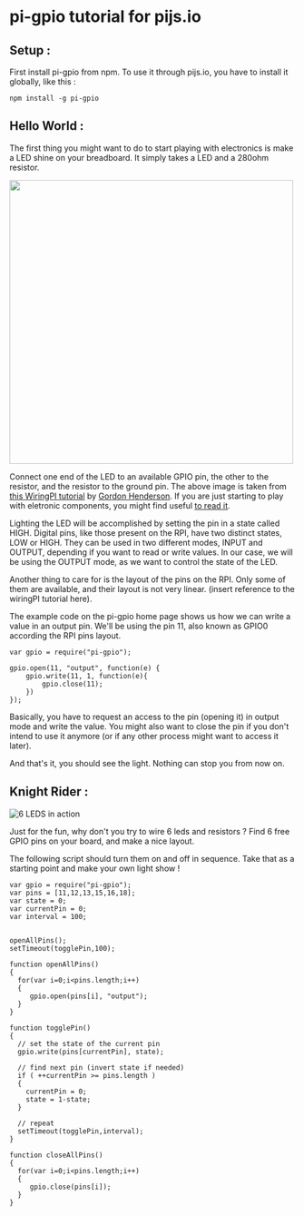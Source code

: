 # pi-gpio tutorial for pijs.io

## Setup :

First install pi-gpio from npm. To use it through pijs.io, you have to install it globally, like this :

	npm install -g pi-gpio


## Hello World :

The first thing you might want to do to start playing with electronics is make a LED shine on your breadboard.
It simply takes a LED and a 280ohm resistor.

<img src="https://raw.github.com/boblemarin/pi-gpio-tutorial/master/1led_gpio_bb1.jpg" width="500"/>

Connect one end of the LED to an available GPIO pin, the other to the resistor, and the resistor to the ground pin. The above image is taken from [this WiringPI tutorial](https://projects.drogon.net/raspberry-pi/gpio-examples/tux-crossing/gpio-examples-1-a-single-led/) by [Gordon Henderson](https://twitter.com/drogon). If you are just starting to play with eletronic components, you might find useful [to read it](https://projects.drogon.net/raspberry-pi/gpio-examples/tux-crossing/gpio-examples-1-a-single-led/).

Lighting the LED will be accomplished by setting the pin in a state called HIGH. Digital pins, like those present on the RPI, have two distinct states, LOW or HIGH. They can be used in two different modes, INPUT and OUTPUT, depending if you want to read or write values. In our case, we will be using the OUTPUT mode, as we want to control the state of the LED.

Another thing to care for is the layout of the pins on the RPI. Only some of them are available, and their layout is not very linear. (insert reference to the wiringPI tutorial here).

The example code on the pi-gpio home page shows us how we can write a value in an output pin. We'll be using the pin 11, also known as GPIO0 according the RPI pins layout.

	var gpio = require("pi-gpio");

	gpio.open(11, "output", function(e) {
		gpio.write(11, 1, function(e){
			gpio.close(11);
		})
	});

Basically, you have to request an access to the pin (opening it) in output mode and write the value. You might also want to close the pin if you don't intend to use it anymore (or if any other process might want to access it later).

And that's it, you should see the light. Nothing can stop you from now on.


## Knight Rider :

![6 LEDS in action](https://raw.github.com/boblemarin/pi-gpio-tutorial/master/leds.gif)


Just for the fun, why don't you try to wire 6 leds and resistors ? Find 6 free GPIO pins on your board, and make a nice layout.

The following script should turn them on and off in sequence. Take that as a starting point and make your own light show !


	var gpio = require("pi-gpio");
	var pins = [11,12,13,15,16,18];
	var state = 0;
	var currentPin = 0;
	var interval = 100;


	openAllPins();
	setTimeout(togglePin,100);

	function openAllPins() 
	{
	  for(var i=0;i<pins.length;i++)
	  {
	     gpio.open(pins[i], "output");
	  }
	}

	function togglePin()
	{
	  // set the state of the current pin
	  gpio.write(pins[currentPin], state);

	  // find next pin (invert state if needed)
	  if ( ++currentPin >= pins.length ) 
	  {
	    currentPin = 0;
	    state = 1-state;
	  }

	  // repeat
	  setTimeout(togglePin,interval);
	}

	function closeAllPins() 
	{
	  for(var i=0;i<pins.length;i++)
	  {
	     gpio.close(pins[i]);
	  }
	}